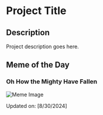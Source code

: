 # Project Title

## Description

Project description goes here.

## Meme of the Day

### Oh How the Mighty Have Fallen
![Meme Image](https://i.redd.it/ff0hwdahynld1.png)

Updated on: [8/30/2024]